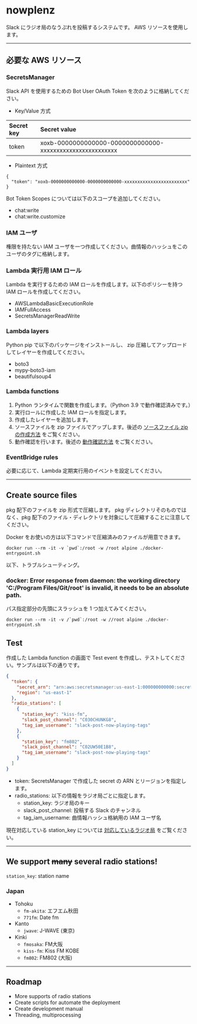 # nowplenz

Slack にラジオ局のなうぷれを投稿するシステムです。 AWS リソースを使用します。

---

## 必要な AWS リソース

### SecretsManager

Slack API を使用するための Bot User OAuth Token を次のように格納してください。

- Key/Value 方式

| Secret key | Secret value                                              |
|:-----------|:----------------------------------------------------------|
| token      | xoxb-0000000000000-0000000000000-xxxxxxxxxxxxxxxxxxxxxxxx |

- Plaintext 方式

```text
{
  "token": "xoxb-0000000000000-0000000000000-xxxxxxxxxxxxxxxxxxxxxxxx"
}
```

Bot Token Scopes については以下のスコープを追加してください。

- chat:write
- chat:write.customize

### IAM ユーザ

権限を持たない IAM ユーザを一つ作成してください。曲情報のハッシュをこのユーザのタグに格納します。

### Lambda 実行用 IAM ロール

Lambda を実行するための IAM ロールを作成します。以下のポリシーを持つ IAM ロールを作成してください。

- AWSLambdaBasicExecutionRole
- IAMFullAccess
- SecretsManagerReadWrite

### Lambda layers

Python pip で以下のパッケージをインストールし、 zip 圧縮してアップロードしてレイヤーを作成してください。

- boto3
- mypy-boto3-iam
- beautifulsoup4

### Lambda functions

1. Python ランタイムで関数を作成します。（Python 3.9 で動作確認済みです。）
2. 実行ロールに作成した IAM ロールを指定します。
3. 作成したレイヤーを追加します。
4. ソースファイルを zip ファイルでアップします。後述の [ソースファイル zip の作成方法](#create-source-files) をご覧ください。
5. 動作確認を行います。後述の [動作確認方法](#test) をご覧ください。

### EventBridge rules

必要に応じて、Lambda 定期実行用のイベントを設定してください。

---

## Create source files

pkg 配下のファイルを zip 形式で圧縮します。 pkg ディレクトリそのものではなく、pkg 配下のファイル・ディレクトリを対象にして圧縮することに注意してください。

Docker をお使いの方は以下コマンドで圧縮済みのファイルが用意できます。

```shell
docker run --rm -it -v `pwd`:/root -w /root alpine ./docker-entrypoint.sh 
```

以下、トラブルシューティング。

### docker: Error response from daemon: the working directory 'C:/Program Files/Git/root' is invalid, it needs to be an absolute path.

パス指定部分の先頭にスラッシュを 1 つ加えてみてください。

```shell
docker run --rm -it -v /`pwd`:/root -w //root alpine ./docker-entrypoint.sh
```

## Test

作成した Lambda function の画面で Test event を作成し、テストしてください。サンプルは以下の通りです。

```json
{
  "token": {
    "secret_arn": "arn:aws:secretsmanager:us-east-1:000000000000:secret:secret-name-xxxxxx",
    "region": "us-east-1"
  },
  "radio_stations": [
    {
      "station_key": "kiss-fm",
      "slack_post_channel": "C030CHUNKG8",
      "tag_iam_username": "slack-post-now-playing-tags"
    },
    {
      "station_key": "fm802",
      "slack_post_channel": "C02UW50E1B8",
      "tag_iam_username": "slack-post-now-playing-tags"
    }
  ]
}
```

- token: SecretsManager で作成した secret の ARN とリージョンを指定します。
- radio_stations: 以下の情報をラジオ局ごとに指定します。
  - station_key: ラジオ局のキー
  - slack_post_channel: 投稿する Slack のチャンネル
  - tag_iam_username: 曲情報ハッシュ格納用の IAM ユーザ名

現在対応している station_key については [対応しているラジオ局](#we-support-many-several-radio-stations) をご覧ください。

---

## We support ~~many~~ several radio stations!

`station_key`: station name

### Japan

- Tohoku
  - `fm-akita`: エフエム秋田
  - `771fm`: Date fm
- Kanto
  - `jwave`: J-WAVE (東京)
- Kinki
  - `fmosaka`: FM大阪
  - `kiss-fm`: Kiss FM KOBE
  - `fm802`: FM802 (大阪)

---

## Roadmap

- More supports of radio stations
- Create scripts for automate the deployment
- Create development manual
- Threading, multiprocessing

